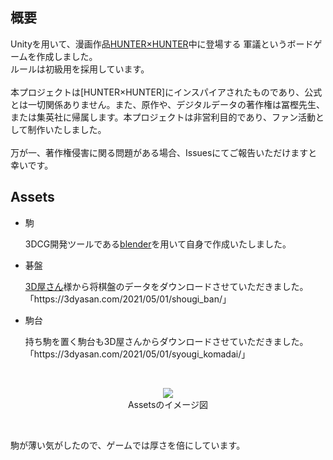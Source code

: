 ## 概要
  <p>
    Unityを用いて、漫画作品<a href= "https://www.shonenjump.com/j/rensai/hunter.html" >HUNTER×HUNTER</a>中に登場する
    <a fref="https://store.universal-music.co.jp/s/hunter-gungi/">軍議</a>というボードゲームを作成しました。<br>
    ルールは初級用を採用しています。<br><br>
    本プロジェクトは[HUNTER×HUNTER]にインスパイアされたものであり、公式とは一切関係ありません。また、原作や、デジタルデータの著作権は冨樫先生、または集英社に帰属します。本プロジェクトは非営利目的であり、ファン活動として制作いたしました。
    <br><br>
    万が一、著作権侵害に関る問題がある場合、Issuesにてご報告いただけますと幸いです。
  </p>

## Assets
  - 駒
    <p>3DCG開発ツールである<a href="https://www.blender.jp/">blender</a>を用いて自身で作成いたしました。</p>
  - 碁盤
    <p><a href="https://3dyasan.com/">3D屋さん</a>様から将棋盤のデータをダウンロードさせていただきました。「https://3dyasan.com/2021/05/01/shougi_ban/」</p>
  - 駒台
    <p>持ち駒を置く駒台も3D屋さんからダウンロードさせていただきました。 「https://3dyasan.com/2021/05/01/syougi_komadai/」</p>
<br>
<p align="center">
  <img src="https://github.com/user-attachments/assets/3e95f13f-b8c9-4547-8886-f9d4a3efc165"><br>
  Assetsのイメージ図
</p>
<br>

<p>
  駒が薄い気がしたので、ゲームでは厚さを倍にしています。
</p>
